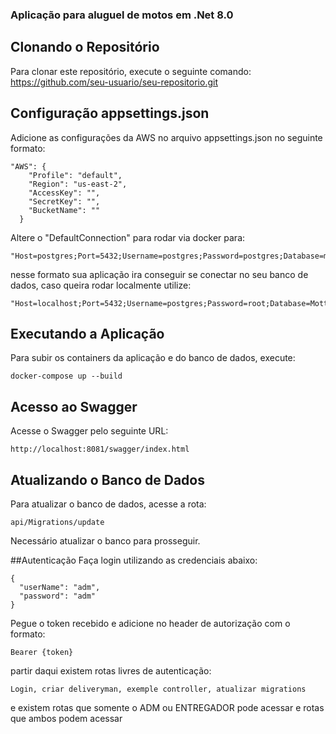 ### Aplicação para aluguel de motos em .Net 8.0


## Clonando o Repositório
Para clonar este repositório, execute o seguinte comando: https://github.com/seu-usuario/seu-repositorio.git
## Configuração appsettings.json
Adicione as configurações da AWS no arquivo appsettings.json no seguinte formato:

``` 
"AWS": {
    "Profile": "default",
    "Region": "us-east-2",
    "AccessKey": "",
    "SecretKey": "",
    "BucketName": ""
  } 
```

Altere o "DefaultConnection" para rodar via docker para: 
```
"Host=postgres;Port=5432;Username=postgres;Password=postgres;Database=mottu"
```
nesse formato sua aplicação ira conseguir se conectar no seu banco de dados, caso queira rodar localmente utilize: 
```
"Host=localhost;Port=5432;Username=postgres;Password=root;Database=Mottu"
```

## Executando a Aplicação
Para subir os containers da aplicação e do banco de dados, execute:
```
docker-compose up --build
```

## Acesso ao Swagger
Acesse o Swagger pelo seguinte URL:
```
http://localhost:8081/swagger/index.html
```

## Atualizando o Banco de Dados
Para atualizar o banco de dados, acesse a rota:
```
api/Migrations/update
```

Necessário atualizar o banco para prosseguir.

##Autenticação
Faça login utilizando as credenciais abaixo:
```
{
  "userName": "adm",
  "password": "adm"
}
```

Pegue o token recebido e adicione no header de autorização com o formato:
```
Bearer {token}
```

 partir daqui existem rotas livres de autenticação: 
 ```
 Login, criar deliveryman, exemple controller, atualizar migrations
 ``` 
 e existem rotas que somente o ADM ou ENTREGADOR pode acessar e rotas que ambos podem acessar
